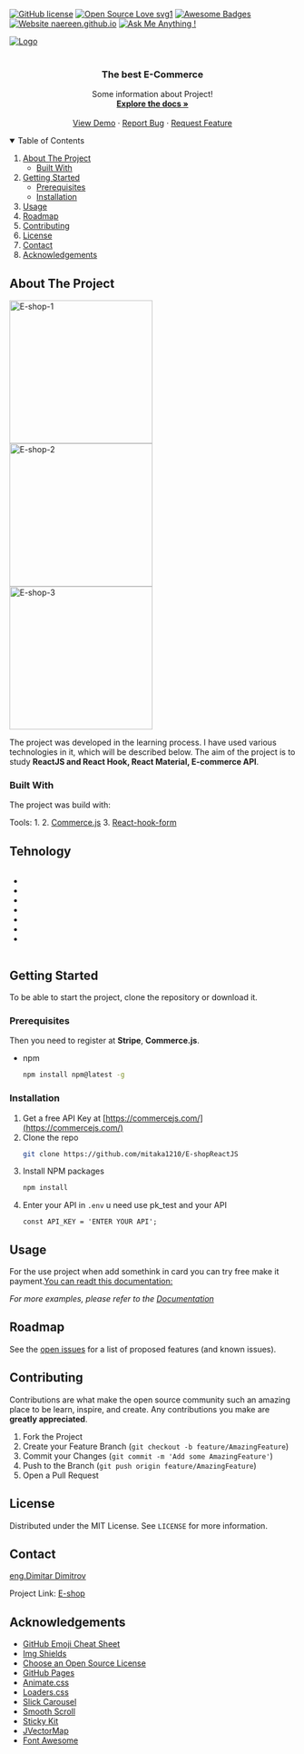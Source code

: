 



<!-- PROJECT SHIELDS -->
<!--
*** I'm using markdown "reference style" links for readability.
*** Reference links are enclosed in brackets [ ] instead of parentheses ( ).
*** See the bottom of this document for the declaration of the reference variables
*** for contributors-url, forks-url, etc. This is an optional, concise syntax you may use.
*** https://www.markdownguide.org/basic-syntax/#reference-style-links
-->
[![GitHub license](https://img.shields.io/github/license/Naereen/StrapDown.js.svg)](https://github.com/mitaka1210/StrapDown.js/blob/master/LICENSE)
[![Open Source Love svg1](https://badges.frapsoft.com/os/v1/open-source.svg?v=103)](https://github.com/ellerbrock/open-source-badges/)
[![Awesome Badges](https://img.shields.io/badge/badges-awesome-green.svg)](https://github.com/Naereen/badges)
[![Website naereen.github.io](https://img.shields.io/website-up-down-green-red/https/naereen.github.io.svg)](https://naereen.github.io/)
[![Ask Me Anything !](https://img.shields.io/badge/Ask%20me-anything-1abc9c.svg)](https://github.com/mitaka1210)




<div style="display:flex">
<div style="display:flex"> 
  <div style="margin-right:1em">
    <a href="https://github.com/othneildrew/Best-README-Template">
      <img src="https://img.shields.io/badge/LinkedIn-0077B5?style=for-the-badge&logo=linkedin&logoColor=white" alt="Logo" width="" height="" style="margin-right:15px">
    </a>
  </div>
  <div styles="width:9em height:2em">
    <a href="https://www.google.bg/">
    <img src="https://img.shields.io/badge/Twitter-1DA1F2?style=for-the-badge&logo=twitter&logoColor=white" alt="" style="margin-right:15px">
    </a>
  </div>
  <div>
    <a href="https://www.google.bg/">
<img src="https://img.shields.io/badge/Facebook-1877F2?style=for-the-badge&logo=facebook&logoColor=white" alt="" style="margin-right:15px">
    </a></div>
     <div>
    <a href="https://www.google.bg/">
<img src="https://img.shields.io/badge/Gmail-D14836?style=for-the-badge&logo=gmail&logoColor=white" alt="" style="margin-right:15px">
    </a></div>

</div>
 </div>




<!-- PROJECT LOGO -->
<br />
<p align="center">
  

  <h3 align="center">The best E-Commerce</h3>

  <p align="center">
    Some information about Project!
    <br />
    <a href="https://github.com/othneildrew/Best-README-Template"><strong>Explore the docs »</strong></a>
    <br />
    <br />
    <a href="https://dazzling-joliot-4402f9.netlify.app/">View Demo</a>
    ·
    <a href="https://mitaka1210.github.io/Portfolio-ENG/">Report Bug</a>
    ·
    <a href="https://mitaka1210.github.io/Personal-Portfolio--2/">Request Feature</a>
  </p>
</p>



<!-- TABLE OF CONTENTS -->
<details open="open">
  <summary>Table of Contents</summary>
  <ol>
    <li>
      <a href="#about-the-project">About The Project</a>
      <ul>
        <li><a href="#built-with">Built With</a></li>
      </ul>
    </li>
    <li>
      <a href="#getting-started">Getting Started</a>
      <ul>
        <li><a href="#prerequisites">Prerequisites</a></li>
        <li><a href="#installation">Installation</a></li>
      </ul>
    </li>
    <li><a href="#usage">Usage</a></li>
    <li><a href="#roadmap">Roadmap</a></li>
    <li><a href="#contributing">Contributing</a></li>
    <li><a href="#license">License</a></li>
    <li><a href="#contact">Contact</a></li>
    <li><a href="#acknowledgements">Acknowledgements</a></li>
  </ol>
</details>



<!-- ABOUT THE PROJECT -->
## About The Project
<a href="https://ibb.co/bmjxGbg"><img src="https://i.ibb.co/bmjxGbg/E-shop-1.png" alt="E-shop-1" border="0" style="width:18em" type="_blank"></a>
<a href="https://ibb.co/zFcp0Y1"><img src="https://i.ibb.co/zFcp0Y1/E-shop-2.png" alt="E-shop-2" border="0" style="width:18em"></a>
 <a href="https://ibb.co/3mXkks0"><img src="https://i.ibb.co/3mXkks0/E-shop-3.png" alt="E-shop-3" border="0" style="width:18em"></a>
  

<p>
  The project was developed in the learning process. I have used various technologies in it, which will be described below. The aim of the project is to study <strong>ReactJS and React Hook, React Material, E-commerce API</strong>.
  </p>

### Built With

The project was build with:

Tools: 
1. 
2. <a href="https://commercejs.com/">Commerce.js</a>
3. <a href="https://react-hook-form.com/">React-hook-form</a>

<h2>Tehnology</h2>

<div style="display:flex">
  <ul>
    <li><img src="https://img.shields.io/badge/HTML5-E34F26?style=for-the-badge&logo=html5&logoColor=white" alt=""></li>
    <li><img src="https://img.shields.io/badge/CSS3-1572B6?style=for-the-badge&logo=css3&logoColor=white" alt=""></li>
    <li><img src="https://img.shields.io/badge/JavaScript-F7DF1E?style=for-the-badge&logo=javascript&logoColor=black" alt=""></li>
    <li><img src="https://img.shields.io/badge/React-20232A?style=for-the-badge&logo=react&logoColor=61DAFB" alt=""></li>
    <li><img src="https://img.shields.io/badge/Material--UI-0081CB?style=for-the-badge&logo=material-ui&logoColor=white" alt=""></li>
    <li><img src="https://img.shields.io/badge/React_Router-CA4245?style=for-the-badge&logo=react-router&logoColor=white" alt=""></li>
    <li><img src="https://img.shields.io/badge/Netlify-00C7B7?style=for-the-badge&logo=netlify&logoColor=white" alt=""></li>
  </ul>
 

</div>

<!-- GETTING STARTED -->
## Getting Started

To be able to start the project, clone the repository or download it. 

### Prerequisites

Then you need to register at <strong>Stripe</strong>, <strong>Commerce.js</strong>. 
* npm
  ```sh
  npm install npm@latest -g
  ```

### Installation

1. Get a free API Key at [https://commercejs.com/](https://commercejs.com/)
2. Clone the repo
   ```sh
   git clone https://github.com/mitaka1210/E-shopReactJS
   ```
3. Install NPM packages
   ```sh
   npm install 
   ```
4. Enter your API in `.env` u need use pk_test and your API
   ```JS
   const API_KEY = 'ENTER YOUR API';
   ```



<!-- USAGE EXAMPLES -->
## Usage

For the use project when add somethink in card you can try free make it payment.<a href="https://stripe.com/docs/testing">You can readt this documentation:</a>

_For more examples, please refer to the [Documentation](https://stripe.com/docs/testing)_



<!-- ROADMAP -->
## Roadmap

See the [open issues](https://github.com/othneildrew/Best-README-Template/issues) for a list of proposed features (and known issues).



<!-- CONTRIBUTING -->
## Contributing

Contributions are what make the open source community such an amazing place to be learn, inspire, and create. Any contributions you make are **greatly appreciated**.

1. Fork the Project
2. Create your Feature Branch (`git checkout -b feature/AmazingFeature`)
3. Commit your Changes (`git commit -m 'Add some AmazingFeature'`)
4. Push to the Branch (`git push origin feature/AmazingFeature`)
5. Open a Pull Request



<!-- LICENSE -->
## License

Distributed under the MIT License. See `LICENSE` for more information.



<!-- CONTACT -->
## Contact

<a href="https://mitaka1210.github.io/Portfolio-ENG/">eng.Dimitar Dimitrov</a> 

Project Link: <a href="https://dazzling-joliot-4402f9.netlify.app/">E-shop</a>



<!-- ACKNOWLEDGEMENTS -->
## Acknowledgements
* [GitHub Emoji Cheat Sheet](https://www.webpagefx.com/tools/emoji-cheat-sheet)
* [Img Shields](https://shields.io)
* [Choose an Open Source License](https://choosealicense.com)
* [GitHub Pages](https://pages.github.com)
* [Animate.css](https://daneden.github.io/animate.css)
* [Loaders.css](https://connoratherton.com/loaders)
* [Slick Carousel](https://kenwheeler.github.io/slick)
* [Smooth Scroll](https://github.com/cferdinandi/smooth-scroll)
* [Sticky Kit](http://leafo.net/sticky-kit)
* [JVectorMap](http://jvectormap.com)
* [Font Awesome](https://fontawesome.com)





<!-- MARKDOWN LINKS & IMAGES -->
<!-- https://www.markdownguide.org/basic-syntax/#reference-style-links -->
[contributors-shield]: https://img.shields.io/github/contributors/othneildrew/Best-README-Template.svg?style=for-the-badge
[contributors-url]: https://github.com/othneildrew/Best-README-Template/graphs/contributors
[forks-shield]: https://img.shields.io/github/forks/othneildrew/Best-README-Template.svg?style=for-the-badge
[forks-url]: https://github.com/othneildrew/Best-README-Template/network/members
[stars-shield]: https://img.shields.io/github/stars/othneildrew/Best-README-Template.svg?style=for-the-badge
[stars-url]: https://github.com/othneildrew/Best-README-Template/stargazers
[issues-shield]: https://img.shields.io/github/issues/othneildrew/Best-README-Template.svg?style=for-the-badge
[issues-url]: https://github.com/othneildrew/Best-README-Template/issues
[license-shield]: https://img.shields.io/github/license/othneildrew/Best-README-Template.svg?style=for-the-badge
[license-url]: https://github.com/othneildrew/Best-README-Template/blob/master/LICENSE.txt
[linkedin-shield]: https://img.shields.io/badge/-LinkedIn-black.svg?style=for-the-badge&logo=linkedin&colorB=555
[linkedin-url]: https://linkedin.com/in/othneildrew
[product-screenshot]: images/screenshot.png
